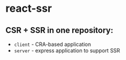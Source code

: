 # react-ssr

## CSR + SSR in one repository:
 - `client` - CRA-based application
 - `server` - express application to support SSR
